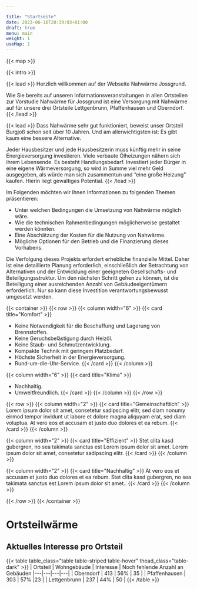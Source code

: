 ```yaml
---

title: "Startseite"
date: 2023-06-16T20:39:03+01:00
draft: true
menu: main
weight: 1
useMap: 1
---
```


{{< map >}}

{{< intro >}}

{{< lead >}}
Herzlich willkommen auf der Webseite Nahwärme Jossgrund.

Wie Sie bereits auf unseren Informationsveranstaltungen in allen Ortsteilen zur Vorstudie Nahwärme für Jossgrund ist eine Versorgung mit Nahwärme auf für unsere drei Ortsteile Lettgenbrunn, Pfaffenhausen und Oberndorf.
{{< /lead >}}

{{< lead >}}
 Dass Nahwärme sehr gut funktioniert, beweist unser Ortsteil Burgjoß schon seit über 10 Jahren.
Und am allerwichtigsten ist: Es gibt kaum eine bessere Alternative.

Jeder Hausbesitzer und jede Hausbesitzerin muss künftig mehr in seine Energieversorgung investieren. Viele verbaute Ölheizungen nähern sich ihrem Lebensende. Es besteht Handlungsbedarf. Investiert jeder Bürger in eine eigene Wärmeversorgung, so wird in Summe viel mehr Geld ausgegeben, als würde man sich zusammentun und “eine große Heizung” kaufen. Hierin liegt gewaltiges Potential.
{{< /lead >}}

Im Folgenden möchten wir Ihnen Informationen zu folgenden Themen präsentieren:
- Unter welchen Bedingungen die Umsetzung von Nahwärme möglich wäre.
- Wie die technischen Rahmenbedingungen möglicherweise gestaltet werden könnten.
- Eine Abschätzung der Kosten für die Nutzung von Nahwärme.
- Mögliche Optionen für den Betrieb und die Finanzierung dieses Vorhabens.

Die Verfolgung dieses Projekts erfordert erhebliche finanzielle Mittel. Daher ist eine detaillierte Planung erforderlich, einschließlich der Betrachtung von Alternativen und der Entwicklung einer geeigneten Gesellschafts- und Beteiligungsstruktur. Um den nächsten Schritt gehen zu können, ist die Beteiligung einer ausreichenden Anzahl von Gebäudeeigentümern erforderlich. Nur so kann diese Investition verantwortungsbewusst umgesetzt werden.

{{< container >}}
{{< row >}}
{{< column width="6" >}}
{{< card title="Komfort" >}}
- Keine Notwendigkeit für die Beschaffung und Lagerung von Brennstoffen.
- Keine Geruchsbelästigung durch Heizöl.
- Keine Staub- und Schmutzentwicklung.
- Kompakte Technik mit geringem Platzbedarf.
- Höchste Sicherheit in der Energieversorgung.
- Rund-um-die-Uhr-Service.
{{< /card >}}
{{< /column >}}

{{< column width="6" >}}
{{< card title="Klima" >}}
- Nachhaltig.
- Umweltfreundlich.
{{< /card >}}
{{< /column >}}
{{< /row >}}

{{< row >}}
{{< column width="2" >}}
{{< card title="Gemeinschaftlich" >}}
Lorem ipsum dolor sit amet, consetetur sadipscing elitr, sed diam nonumy eirmod tempor invidunt ut labore et dolore magna aliquyam erat, sed diam voluptua. At vero eos et accusam et justo duo dolores et ea rebum.
{{< /card >}}
{{< /column >}}

{{< column width="2" >}}
{{< card title="Effizient" >}}
Stet clita kasd gubergren, no sea takimata sanctus est Lorem ipsum dolor sit amet. Lorem ipsum dolor sit amet, consetetur sadipscing elitr.
{{< /card >}}
{{< /column >}}

{{< column width="2" >}}
{{< card title="Nachhaltig" >}}
At vero eos et accusam et justo duo dolores et ea rebum. Stet clita kasd gubergren, no sea takimata sanctus est Lorem ipsum dolor sit amet..
{{< /card >}}
{{< /column >}}

{{< /row >}}
{{< /container >}}

# Ortsteilwärme
## Aktuelles Interesse pro Ortsteil


{{< table table_class="table table-striped table-hover" thead_class="table-dark" >}}
| Ortsteil          | Wohngebäude     | Interesse   | Noch fehlende Anzahl an Gebäuden
|---|---|---|---|
| Oberndorf     | 413   | 56% | 35 |
| Pfaffenhausen | 303 | 57% |23 |
| Lettgenbrunn  | 237 | 44% | 50 |
{{< /table >}}

